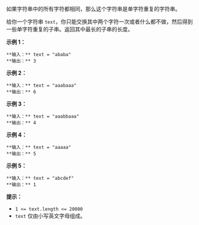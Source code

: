 如果字符串中的所有字符都相同，那么这个字符串是单字符重复的字符串。

给你一个字符串 `text`，你只能交换其中两个字符一次或者什么都不做，然后得到一些单字符重复的子串。返回其中最长的子串的长度。



**示例 1：**

    
    
    **输入：** text = "ababa"
    **输出：** 3
    

**示例 2：**

    
    
    **输入：** text = "aaabaaa"
    **输出：** 6
    

**示例 3：**

    
    
    **输入：** text = "aaabbaaa"
    **输出：** 4
    

**示例 4：**

    
    
    **输入：** text = "aaaaa"
    **输出：** 5
    

**示例 5：**

    
    
    **输入：** text = "abcdef"
    **输出：** 1
    



**提示：**

  * `1 <= text.length <= 20000`
  * `text` 仅由小写英文字母组成。

